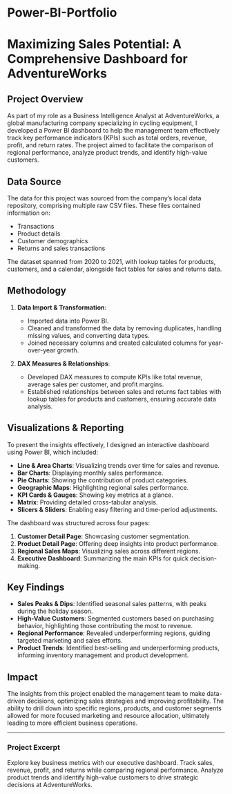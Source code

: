 # Power-BI-Portfolio
# Maximizing Sales Potential: A Comprehensive Dashboard for AdventureWorks

## Project Overview
As part of my role as a Business Intelligence Analyst at AdventureWorks, a global manufacturing company specializing in cycling equipment, I developed a Power BI dashboard to help the management team effectively track key performance indicators (KPIs) such as total orders, revenue, profit, and return rates. The project aimed to facilitate the comparison of regional performance, analyze product trends, and identify high-value customers.

## Data Source
The data for this project was sourced from the company’s local data repository, comprising multiple raw CSV files. These files contained information on:
- Transactions
- Product details
- Customer demographics
- Returns and sales transactions

The dataset spanned from 2020 to 2021, with lookup tables for products, customers, and a calendar, alongside fact tables for sales and returns data.

## Methodology
1. **Data Import & Transformation**: 
   - Imported data into Power BI.
   - Cleaned and transformed the data by removing duplicates, handling missing values, and converting data types.
   - Joined necessary columns and created calculated columns for year-over-year growth.

2. **DAX Measures & Relationships**:
   - Developed DAX measures to compute KPIs like total revenue, average sales per customer, and profit margins.
   - Established relationships between sales and returns fact tables with lookup tables for products and customers, ensuring accurate data analysis.

## Visualizations & Reporting
To present the insights effectively, I designed an interactive dashboard using Power BI, which included:
- **Line & Area Charts**: Visualizing trends over time for sales and revenue.
- **Bar Charts**: Displaying monthly sales performance.
- **Pie Charts**: Showing the contribution of product categories.
- **Geographic Maps**: Highlighting regional sales performance.
- **KPI Cards & Gauges**: Showing key metrics at a glance.
- **Matrix**: Providing detailed cross-tabular analysis.
- **Slicers & Sliders**: Enabling easy filtering and time-period adjustments.

The dashboard was structured across four pages:
1. **Customer Detail Page**: Showcasing customer segmentation.
2. **Product Detail Page**: Offering deep insights into product performance.
3. **Regional Sales Maps**: Visualizing sales across different regions.
4. **Executive Dashboard**: Summarizing the main KPIs for quick decision-making.

## Key Findings
- **Sales Peaks & Dips**: Identified seasonal sales patterns, with peaks during the holiday season.
- **High-Value Customers**: Segmented customers based on purchasing behavior, highlighting those contributing the most to revenue.
- **Regional Performance**: Revealed underperforming regions, guiding targeted marketing and sales efforts.
- **Product Trends**: Identified best-selling and underperforming products, informing inventory management and product development.

## Impact
The insights from this project enabled the management team to make data-driven decisions, optimizing sales strategies and improving profitability. The ability to drill down into specific regions, products, and customer segments allowed for more focused marketing and resource allocation, ultimately leading to more efficient business operations.

---

### Project Excerpt
Explore key business metrics with our executive dashboard. Track sales, revenue, profit, and returns while comparing regional performance. Analyze product trends and identify high-value customers to drive strategic decisions at AdventureWorks.
